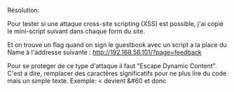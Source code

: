 Résolution: 
 
Pour tester si une attaque cross-site scripting (XSS) est possible, j'ai copié le mini-script suivant dans chaque form du site.
<script>alert('Darkly')</script>

Et on trouve un flag quand on sign le guestbook avec un script a la place du Name à l'addresse suivante :
http://192.168.56.101/?page=feedback

Pour se proteger de ce type d'attaque il faut "Escape Dynamic Content". C'est a dire, remplacer des caractères significatifs pour ne plus lire du code mais un simple texte.
Exemple: <	devient &#60
et donc <script> peut s'écrire &#60script&#62
Les frameworks modernes gèrent se probablème automatiquement.

